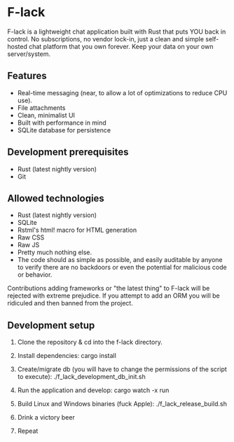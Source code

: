 # F-lack

F-lack is a lightweight chat application built with Rust that puts YOU back in control. No subscriptions, no vendor lock-in, just a clean and simple self-hosted chat platform that you own forever. Keep your data on your own server/system.

## Features

- Real-time messaging (near, to allow a lot of optimizations to reduce CPU use).
- File attachments
- Clean, minimalist UI
- Built with performance in mind
- SQLite database for persistence

## Development prerequisites

- Rust (latest nightly version)
- Git

## Allowed technologies

- Rust (latest nightly version)
- SQLite
- Rstml's html! macro for HTML generation
- Raw CSS
- Raw JS
- Pretty much nothing else. 
- The code should as simple as possible, and easily auditable by anyone to verify there are no backdoors or even the potential for malicious code or behavior.

Contributions adding frameworks or "the latest thing" to F-lack will be rejected with extreme prejudice.
If you attempt to add an ORM you will be ridiculed and then banned from the project.

## Development setup

1. Clone the repository & cd into the  f-lack directory.

2. Install dependencies:
cargo install

3. Create/migrate db (you will have to change the permissions of the script to execute):
./f_lack_development_db_init.sh

4. Run the application and develop:
cargo watch -x run

5. Build Linux and Windows binaries (fuck Apple):
./f_lack_release_build.sh

6. Drink a victory beer

7. Repeat